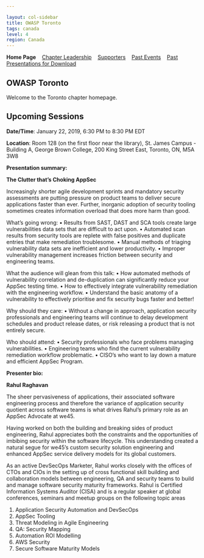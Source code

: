 ```yaml
---

layout: col-sidebar
title: OWASP Toronto
tags: canada
level: 4
region: Canada
---
```


<strong>Home Page</strong>
&nbsp;&nbsp;&nbsp;[Chapter Leadership](leaders.md)
&nbsp;&nbsp;&nbsp;[Supporters](Supporters.md)
&nbsp;&nbsp;&nbsp;[Past Events](pastevents.md)
&nbsp;&nbsp;&nbsp;[Past Presentations for Download](downloads.md)


OWASP Toronto
-------------

Welcome to the Toronto chapter homepage.


Upcoming Sessions
-----------------

**Date/Time**: January 22, 2019, 6:30 PM to 8:30 PM EDT

**Location**: Room 128 (on the first floor near the library), St. James Campus - Building A, George Brown College, 200 King Street East, Toronto, ON, M5A 3W8

**Presentation summary:**

**The Clutter that’s Choking AppSec**

Increasingly shorter agile development sprints and mandatory security assessments are putting pressure on product teams to deliver secure applications faster than ever. Further, inorganic adoption of security tooling sometimes creates information overload that does more harm than good.

What’s going wrong:
• Results from SAST, DAST and SCA tools create large vulnerabilities data sets that are difficult to act upon.
• Automated scan results from security tools are replete with false positives and duplicate entries that make remediation troublesome.
• Manual methods of triaging vulnerability data sets are inefficient and lower productivity.
• Improper vulnerability management increases friction between security and engineering teams.

What the audience will glean from this talk:
• How automated methods of vulnerability correlation and de-duplication can significantly reduce your AppSec testing time.
• How to effectively integrate vulnerability remediation with the engineering workflow.
• Understand the basic anatomy of a vulnerability to effectively prioritise and fix security bugs faster and better!

Why should they care:
• Without a change in approach, application security professionals and engineering teams will continue to delay development schedules and product release dates, or risk releasing a product that is not entirely secure.

Who should attend:
• Security professionals who face problems managing vulnerabilities.
• Engineering teams who find the current vulnerability remediation workflow problematic.
• CISO’s who want to lay down a mature and efficient AppSec Program.

**Presenter bio:**

**Rahul Raghavan**

The sheer pervasiveness of applications, their associated software engineering process and therefore the variance of application security quotient across software teams is what drives Rahul’s primary role as an AppSec Advocate at we45.

Having worked on both the building and breaking sides of product engineering, Rahul appreciates both the constraints and the opportunities of imbibing security within the software lifecycle. This understanding created a natural segue for we45’s custom security solution engineering and enhanced AppSec service delivery models for its global customers.

As an active DevSecOps Marketer, Rahul works closely with the offices of CTOs and CIOs in the setting up of cross functional skill building and collaboration models between engineering, QA and security teams to build and manage software security maturity frameworks.
Rahul is Certified Information Systems Auditor (CISA) and is a regular speaker at global conferences, seminars and meetup groups on the following topic areas

1. Application Security Automation and DevSecOps
2. AppSec Tooling
3. Threat Modeling in Agile Engineering
4. QA: Security Mapping
5. Automation ROI Modelling
6. AWS Security
7. Secure Software Maturity Models
